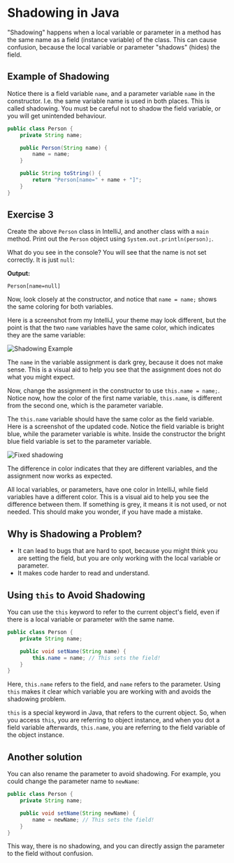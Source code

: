 # Shadowing in Java

"Shadowing" happens when a local variable or parameter in a method has the same name as a field (instance variable) of the class. This can cause confusion, because the local variable or parameter "shadows" (hides) the field.

## Example of Shadowing

Notice there is a field variable `name`, and a parameter variable `name` in the constructor. I.e. the same variable name is used in both places. This is called shadowing. You must be careful not to shadow the field variable, or you will get unintended behaviour.

```java
public class Person {
    private String name;

    public Person(String name) {
        name = name; 
    }

    public String toString() {
        return "Person[name=" + name + "]";
    }
}
```

## Exercise 3
Create the above `Person` class in IntelliJ, and another class with a `main` method. Print out the `Person` object using `System.out.println(person);`. 


What do you see in the console? You will see that the name is not set correctly. It is just `null`:

**Output:**
```
Person[name=null]
```

Now, look closely at the constructor, and notice that `name = name;` shows the same coloring for both variables.

Here is a screenshot from my IntelliJ, your theme may look different, but the point is that the two `name` variables have the same color, which indicates they are the same variable:

![Shadowing Example](Resources/2025-08-07%2010_28_33-Pro1%20–%20Person.java.png)

The `name` in the variable assignment is dark grey, because it does not make sense. This is a visual aid to help you see that the assignment does not do what you might expect.

Now, change the assignment in the constructor to use `this.name = name;`. Notice now, how the color of the first name variable, `this.name`, is different from the second one, which is the parameter variable. 

The `this.name` variable should have the same color as the field variable. Here is a screenshot of the updated code. Notice the field variable is bright blue, while the parameter variable is white. Inside the constructor the bright blue field variable is set to the parameter variable.

![Fixed shadowing](Resources/2025-08-07%2010_30_43-Pro1%20–%20Person.java.png)

The difference in color indicates that they are different variables, and the assignment now works as expected.

All local variables, or parameters, have one color in IntelliJ, while field variables have a different color. This is a visual aid to help you see the difference between them.
If something is grey, it means it is not used, or not needed. This should make you wonder, if you have made a mistake.


## Why is Shadowing a Problem?

- It can lead to bugs that are hard to spot, because you might think you are setting the field, but you are only working with the local variable or parameter.
- It makes code harder to read and understand.

## Using `this` to Avoid Shadowing

You can use the `this` keyword to refer to the current object's field, even if there is a local variable or parameter with the same name.

```java
public class Person {
    private String name;

    public void setName(String name) {
        this.name = name; // This sets the field!
    }
}
```

Here, `this.name` refers to the field, and `name` refers to the parameter. Using `this` makes it clear which variable you are working with and avoids the shadowing problem.

`this` is a special keyword in Java, that refers to the current object. So, when you access `this`, you are referring to object instance, and when you dot a field variable afterwards, `this.name`, you are referring to the field variable of the object instance.

## Another solution
You can also rename the parameter to avoid shadowing. For example, you could change the parameter name to `newName`:

```java
public class Person {
    private String name;

    public void setName(String newName) {
        name = newName; // This sets the field!
    }
}
```

This way, there is no shadowing, and you can directly assign the parameter to the field without confusion.
